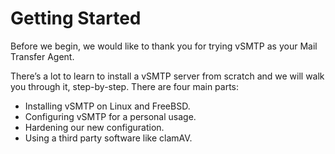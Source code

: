 # Getting Started

Before we begin, we would like to thank you for trying vSMTP as your Mail Transfer Agent.

There’s a lot to learn to install a vSMTP server from scratch and we will walk you through it, step-by-step.
There are four main parts:

- Installing vSMTP on Linux and FreeBSD.
- Configuring vSMTP for a personal usage.
- Hardening our new configuration.
- Using a third party software like clamAV.
